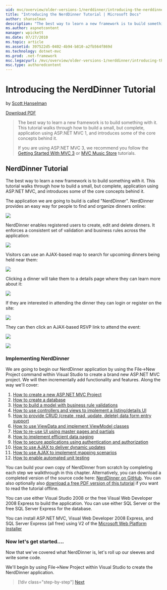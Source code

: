 ```yaml
---
uid: mvc/overview/older-versions-1/nerddinner/introducing-the-nerddinner-tutorial
title: "Introducing the NerdDinner Tutorial | Microsoft Docs"
author: shanselman
description: "The best way to learn a new framework is to build something with it. This tutorial walks through how to build a small, but complete, application using ASP.NE..."
ms.author: aspnetcontent
manager: wpickett
ms.date: 07/27/2010
ms.topic: article
ms.assetid: 397522d5-0402-4b94-b810-a2fb564f869d
ms.technology: dotnet-mvc
ms.prod: .net-framework
msc.legacyurl: /mvc/overview/older-versions-1/nerddinner/introducing-the-nerddinner-tutorial
msc.type: authoredcontent
---
```

Introducing the NerdDinner Tutorial
====================
by [Scott Hanselman](https://github.com/shanselman)

[Download PDF](http://aspnetmvcbook.s3.amazonaws.com/aspnetmvc-nerdinner_v1.pdf)

> The best way to learn a new framework is to build something with it. This tutorial walks through how to build a small, but complete, application using ASP.NET MVC 1, and introduces some of the core concepts behind it.
> 
> If you are using ASP.NET MVC 3, we recommend you follow the [Getting Started With MVC 3](../../older-versions/getting-started-with-aspnet-mvc3/cs/intro-to-aspnet-mvc-3.md) or [MVC Music Store](../../older-versions/mvc-music-store/mvc-music-store-part-1.md) tutorials.


## NerdDinner Tutorial

The best way to learn a new framework is to build something with it. This tutorial walks through how to build a small, but complete, application using ASP.NET MVC, and introduces some of the core concepts behind it.

The application we are going to build is called "NerdDinner". NerdDinner provides an easy way for people to find and organize dinners online:

![](introducing-the-nerddinner-tutorial/_static/image1.png)

NerdDinner enables registered users to create, edit and delete dinners. It enforces a consistent set of validation and business rules across the application:

![](introducing-the-nerddinner-tutorial/_static/image2.png)

Visitors can use an AJAX-based map to search for upcoming dinners being held near them:

![](introducing-the-nerddinner-tutorial/_static/image3.png)

Clicking a dinner will take them to a details page where they can learn more about it:

![](introducing-the-nerddinner-tutorial/_static/image4.png)

If they are interested in attending the dinner they can login or register on the site:

![](introducing-the-nerddinner-tutorial/_static/image5.png)

They can then click an AJAX-based RSVP link to attend the event:

![](introducing-the-nerddinner-tutorial/_static/image6.png)

![](introducing-the-nerddinner-tutorial/_static/image7.png)

### Implementing NerdDinner

We are going to begin our NerdDinner application by using the File-&gt;New Project command within Visual Studio to create a brand new ASP.NET MVC project. We will then incrementally add functionality and features. Along the way we'll cover:

1. [How to create a new ASP.NET MVC Project](# "Create a New ASP.NET MVC Project")
2. [How to create a database](# "Create a Database")
3. [How to build a model with business rule validations](# "Build a Model with Business Rule Validations")
4. [How to use controllers and views to implement a listing/details UI](# "Use Controllers and Views to Implement a Listing/Details UI")
5. [How to provide CRUD (create, read, update, delete) data form entry support](# "Provide CRUD (Create, Read, Update, Delete) Data Form Entry Support")
6. [How to use ViewData and implement ViewModel classes](# "Use ViewData and Implement ViewModel Classes")
7. [How to re-use UI using master pages and partials](# "Re-use UI Using Master Pages and Partials")
8. [How to implement efficient data paging](# "Implement Efficient Data Paging")
9. [How to secure applications using authentication and authorization](# "Secure Applications Using Authentication and Authorization")
10. [How to use AJAX to deliver dynamic updates](# "Use AJAX to Deliver Dynamic Updates")
11. [How to use AJAX to implement mapping scenarios](# "Use AJAX to Implement Mapping Scenarios")
12. [How to enable automated unit testing](# "Enable Automated Unit Testing")

You can build your own copy of NerdDinner from scratch by completing each step we walkthrough in this chapter. Alternatively, you can download a completed version of the source code here: [NerdDinner on GitHub](https://github.com/AspNetMVPSamples/NerdDinner). You can also optionally also [download a free PDF version of this tutorial](http://aspnetmvcbook.s3.amazonaws.com/aspnetmvc-nerdinner_v1.pdf) if you want to read the tutorial offline.

You can use either Visual Studio 2008 or the free Visual Web Developer 2008 Express to build the application. You can use either SQL Server or the free SQL Server Express for the database.

You can install ASP.NET MVC, Visual Web Developer 2008 Express, and SQL Server Express (all free) using V2 of the [Microsoft Web Platform Installer](https://www.microsoft.com/web/downloads/platform.aspx)

### Now let's get started....

Now that we've covered what NerdDinner is, let's roll up our sleeves and write some code.

We'll begin by using File-&gt;New Project within Visual Studio to create the NerdDinner application.

> [!div class="step-by-step"]
> [Next](create-a-new-aspnet-mvc-project.md)
